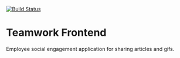 [![Build Status](https://travis-ci.com/kunsal/teamwork-frontend.svg?branch=develop)](https://travis-ci.com/kunsal/teamwork-frontend)

# Teamwork Frontend
Employee social engagement application for sharing articles and gifs.